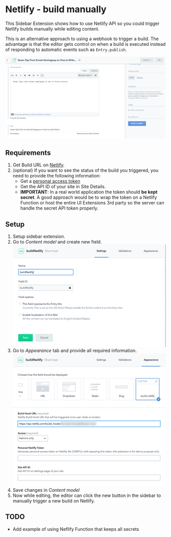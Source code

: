 # Netlify - build manually

This Sidebar Extension shows how to use Netlify API so you could trigger Netlify builds manually while editing content.

This is an alternative approach to using a webhook to trigger a build. The advantage is that the editor gets control on when a build is executed instead of responding to automatic events such as `Entry.publish`.

![Screenshot of extension](../../docs/assets/netlify-build.png "Screenshot of extension")

## Requirements

1. Get Build URL on [Netlify](https://www.netlify.com/docs/webhooks/).
2. (optional) If you want to see the status of the build you triggered, you need to provide the following information:
   * Get a [personal access token](https://app.netlify.com/account/applications)
   * Get the API ID of your site in Site Details.
   * **IMPORTANT**: In a real world application the token should **be kept secret**. A good approach would be to wrap the token on a Netlify Function or host the entire UI Extensions 3rd party so the server can handle the secret API token properly.

## Setup

1. Setup sidebar extension.
2. Go to *Content model* and create new field.
![Create new field](../../docs/assets/netlify-build-step-2.png "Create new field")
3. Go to *Appearance* tab and provide all required information.
![Provide information](../../docs/assets/netlify-build-step-3.png "Provide information")
4. Save changes in *Content model*
5. Now while editing, the editor can click the new button in the sidebar to manually trigger a new build on Netlify.

## TODO

* Add example of using Neflify Function that keeps all secrets

